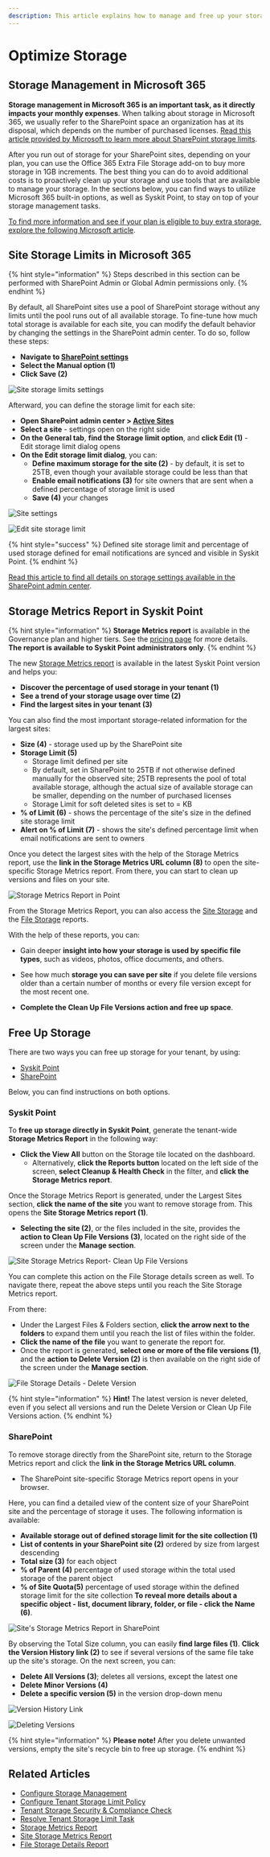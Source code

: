 ```yaml
---
description: This article explains how to manage and free up your storage on SharePoint sites.
---
```


# Optimize Storage

## Storage Management in Microsoft 365

**Storage management in Microsoft 365 is an important task, as it directly impacts your monthly expenses**. 
When talking about storage in Microsoft 365, we usually refer to the SharePoint space an organization has at its disposal, which depends on the number of purchased licenses.
[Read this article provided by Microsoft to learn more about SharePoint storage limits](https://learn.microsoft.com/en-us/office365/servicedescriptions/sharepoint-online-service-description/sharepoint-online-limits).

After you run out of storage for your SharePoint sites, depending on your plan, you can use the Office 365 Extra File Storage add-on to buy more storage in 1GB increments.
The best thing you can do to avoid additional costs is to proactively clean up your storage and use tools that are available to manage your storage.
In the sections below, you can find ways to utilize Microsoft 365 built-in options, as well as Syskit Point, to stay on top of your storage management tasks.

[To find more information and see if your plan is eligible to buy extra storage, explore the following Microsoft article](https://learn.microsoft.com/en-us/microsoft-365/commerce/add-storage-space?view=o365-worldwide).

## Site Storage Limits in Microsoft 365

{% hint style="information" %}
Steps described in this section can be performed with SharePoint Admin or Global Admin permissions only.
{% endhint %}

By default, all SharePoint sites use a pool of SharePoint storage without any limits until the pool runs out of all available storage. 
To fine-tune how much total storage is available for each site, you can modify the default behavior by changing the settings in the SharePoint admin center.
To do so, follow these steps: 
* **Navigate to [SharePoint settings](https://go.microsoft.com/fwlink/?linkid=2185220)**
* **Select the Manual option (1)**
* **Click Save (2)**

![Site storage limits settings](../.gitbook/assets/optimize-storage-site-storage-limits.png)

Afterward, you can define the storage limit for each site:
* **Open SharePoint admin center > [Active Sites](https://go.microsoft.com/fwlink/?linkid=2185220)**
* **Select a site** - settings open on the right side
* **On the General tab**, **find the Storage limit option**, and **click Edit (1)** - Edit storage limit dialog opens
* **On the Edit storage limit dialog**, you can:
    * **Define maximum storage for the site (2)** - by default, it is set to 25TB, even though your available storage could be less than that
    * **Enable email notifications (3)** for site owners that are sent when a defined percentage of storage limit is used
    * **Save (4)** your changes

![Site settings](../.gitbook/assets/optimize-storage-site-settings.png)

![Edit site storage limit](../.gitbook/assets/optimize-storage-edit-site-storage-limit.png)

{% hint style="success" %}
Defined site storage limit and percentage of used storage defined for email notifications are synced and visible in Syskit Point.
{% endhint %}

[Read this article to find all details on storage settings available in the SharePoint admin center](https://learn.microsoft.com/en-us/sharepoint/manage-site-collection-storage-limits). 

## Storage Metrics Report in Syskit Point

{% hint style="information" %}
**Storage Metrics report** is available in the Governance plan and higher tiers. See the [pricing page](https://www.syskit.com/products/point/pricing/) for more details.
**The report is available to Syskit Point administrators only**.
{% endhint %}

The new [Storage Metrics report](../reporting/cleanup-and-health-reports.md#storage-metrics) is available in the latest Syskit Point version and helps you:
* **Discover the percentage of used storage in your tenant (1)**
* **See a trend of your storage usage over time (2)**
* **Find the largest sites in your tenant (3)**

You can also find the most important storage-related information for the largest sites:
* **Size (4)** - storage used up by the SharePoint site
* **Storage Limit (5)**
    * Storage limit defined per site
    * By default, set in SharePoint to 25TB if not otherwise defined manually for the observed site; 25TB represents the pool of total available storage, although the actual size of available storage can be smaller, depending on the number of purchased licenses
    * Storage Limit for soft deleted sites is set to = KB
* **% of Limit (6)** - shows the percentage of the site's size in the defined site storage limit
* **Alert on % of Limit (7)** - shows the site's defined percentage limit when email notifications are sent to owners

Once you detect the largest sites with the help of the Storage Metrics report, use the **link in the Storage Metrics URL column (8)** to open the site-specific Storage Metrics report. From there, you can start to clean up versions and files on your site.

![Storage Metrics Report in Point](../.gitbook/assets/optimize-storage-storage-metrics-report-point.png)

From the Storage Metrics Report, you can also access the [Site Storage](../../docs-point/reporting/cleanup-and-health-reports.md#site-storage-metrics) and the [File Storage](../../docs-point/reporting/cleanup-and-health-reports.md#file-storage-details) reports.

With the help of these reports, you can:

 * Gain deeper **insight into how your storage is used by specific file types**, such as videos, photos, office documents, and others. 

 * See how much **storage you can save per site** if you delete file versions older than a certain number of months or every file version except for the most recent one. 

 * **Complete the Clean Up File Versions action and free up space**. 


## Free Up Storage

There are two ways you can free up storage for your tenant, by using:

  * [Syskit Point](../governance-and-automation/optimize-storage.md#syskit-point) 
  * [SharePoint](../governance-and-automation/optimize-storage.md#sharepoint) 

Below, you can find instructions on both options. 

### Syskit Point

To **free up storage directly in Syskit Point**, generate the tenant-wide **Storage Metrics Report** in the following way:
 
 * **Click the View All** button on the Storage tile located on the dashboard.
   * Alternatively, **click the Reports button** located on the left side of the screen, **select Cleanup & Health Check** in the filter, and **click the Storage Metrics report**.

Once the Storage Metrics Report is generated, under the Largest Sites section, **click the name of the site** you want to remove storage from. This opens the **Site Storage Metrics report (1)**. 

  * **Selecting the site (2)**, or the files included in the site, provides the **action to Clean Up File Versions (3)**, located on the right side of the screen under the **Manage section**. 

![Site Storage Metrics Report- Clean Up File Versions](../.gitbook/assets/optimize-storage-site-storage-metrics-report-cleanup.png)

You can complete this action on the File Storage details screen as well. To navigate there, repeat the above steps until you reach the Site Storage Metrics report. 

From there:

 * Under the Largest Files & Folders section, **click the arrow next to the folders** to expand them until you reach the list of files within the folder.
 * **Click the name of the file** you want to generate the report for.
 * Once the report is generated, **select one or more of the file versions (1)**, and the **action to Delete Version (2)** is then available on the right side of the screen under the **Manage section**. 

![File Storage Details - Delete Version](../.gitbook/assets/optimize-storage-file-storage-details-delete.png)

{% hint style="information" %}
**Hint!** The latest version is never deleted, even if you select all versions and run the Delete Version or Clean Up File Versions action.
{% endhint %}

### SharePoint

To remove storage directly from the SharePoint site, return to the Storage Metrics report and click the **link in the Storage Metrics URL column**. 
  * The SharePoint site-specific Storage Metrics report opens in your browser.

Here, you can find a detailed view of the content size of your SharePoint site and the percentage of storage it uses.
The following information is available:
* **Available storage out of defined storage limit for the site collection (1)**
* **List of contents in your SharePoint site (2)** ordered by size from largest descending
* **Total size (3)** for each object
* **% of Parent (4)** percentage of used storage within the total used storage of the parent object
* **% of Site Quota(5)** percentage of used storage within the defined storage limit for the site collection
**To reveal more details about a specific object - list, document library, folder, or file - click the Name (6)**. 

![Site's Storage Metrics Report in SharePoint](../.gitbook/assets/optimize-storage-sharepoint-storage-metrics-site.png)

By observing the Total Size column, you can easily **find large files (1)**.
**Click the Version History link (2)** to see if several versions of the same file take up the site's storage.
On the next screen, you can:
* **Delete All Versions (3)**; deletes all versions, except the latest one
* **Delete Minor Versions (4)**
* **Delete a specific version (5)** in the version drop-down menu

![Version History Link](../.gitbook/assets/optimize-storage-large-file.png)

![Deleting Versions](../.gitbook/assets/optimize-storage-delete-versions.png)

{% hint style="information" %}
**Please note!** After you delete unwanted versions, empty the site's recycle bin to free up storage.
{% endhint %}

## Related Articles

* [Configure Storage Management](../configuration/configure-storage-management.md)
* [Configure Tenant Storage Limit Policy](../governance-and-automation/automated-workflows/tenant-storage-admin.md)
* [Tenant Storage Security & Compliance Check](../../governance-and-automation/security-compliance-checks/tenant-storage.md)
* [Resolve Tenant Storage Limit Task](../../point-collaborators/resolve-governance-tasks/tenant-storage-limit.md)
* [Storage Metrics Report](../reporting/cleanup-and-health-reports.md#storage-metrics)
* [Site Storage Metrics Report](../reporting/cleanup-and-health-reports.md#site-storage-metrics)
* [File Storage Details Report](../reporting/cleanup-and-health-reports.md#file-storage-details)